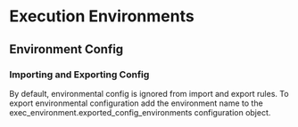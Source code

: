 # Execution Environments

## Environment Config

### Importing and Exporting Config

By default, environmental config is ignored from import and export rules. To export environmental configuration add the
environment name to the exec_environment.exported_config_environments configuration object.
